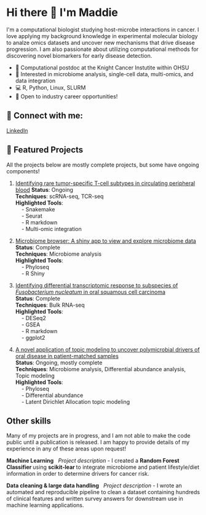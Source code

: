 # Hi there 👋 I'm Maddie

I'm a computational biologist studying host-microbe interactions in cancer. I love applying my background knowledge in experimental molecular biology to analze omics datasets and uncover new mechanisms that drive disease progression. I am also passionate about utilizing computational methods for discovering novel biomarkers for early disease detection. 

- 🔬 Computational postdoc at the Knight Cancer Instutite within OHSU 
- 🧬 Interested in microbiome analysis, single-cell data, multi-omics, and data integration
- 💻 R, Python, Linux, SLURM
- 🌱 Open to industry career opportunities!


## 🔗 Connect with me: 
[LinkedIn](https://www.linkedin.com/in/kriegermadeline/)

## 📌 Featured Projects
All the projects below are mostly complete projects, but some have ongoing components! 

1. [Identifying rare tumor-specific T-cell subtypes in circulating peripheral blood](https://github.com/kriegerm/RD_CRC_snakemake)
   **Status**: Ongoing  
   **Techniques**: scRNA-seq, TCR-seq  
   **Highlighted Tools**:  
   &nbsp;&nbsp;&nbsp;&nbsp;- Snakemake  
   &nbsp;&nbsp;&nbsp;&nbsp;- Seurat  
   &nbsp;&nbsp;&nbsp;&nbsp;- R markdown  
   &nbsp;&nbsp;&nbsp;&nbsp;- Multi-omic integration  

3. [Microbiome browser: A shiny app to view and explore microbiome data](http://github.com/kriegerm/Microbiome_browser)  
   **Status**: Complete  
   **Techniques**: Microbiome analysis  
   **Highlighted Tools**:  
   &nbsp;&nbsp;&nbsp;&nbsp;- Phyloseq  
   &nbsp;&nbsp;&nbsp;&nbsp;- R Shiny  

4. [Identifying differential transcriptomic response to subspecies of *Fusobacterium nucleatum* in oral squamous cell carcinoma](https://github.com/kriegerm/Fuso_subsp_OSCC_prelim)  
   **Status**: Complete  
   **Techniques**: Bulk RNA-seq  
   **Highlighted Tools**:  
   &nbsp;&nbsp;&nbsp;&nbsp;- DESeq2  
   &nbsp;&nbsp;&nbsp;&nbsp;- GSEA  
   &nbsp;&nbsp;&nbsp;&nbsp;- R markdown  
   &nbsp;&nbsp;&nbsp;&nbsp;- ggplot2  

5. [A novel application of topic modeling to uncover polymicrobial drivers of oral disease in patient-matched samples]()  
   **Status**: Ongoing, mostly complete  
   **Techniques**: Microbiome analysis, Differential abundance analysis, Topic modeling  
   **Highlighted Tools**:  
   &nbsp;&nbsp;&nbsp;&nbsp;- Phyloseq  
   &nbsp;&nbsp;&nbsp;&nbsp;- Differential abundance  
   &nbsp;&nbsp;&nbsp;&nbsp;- Latent Dirichlet Allocation topic modeling
   
## Other skills
Many of my projects are in progress, and I am not able to make the code public until a publication is released. I am happy to provide details of my experience in any of these areas upon request!

**Machine Learning**
&nbsp;&nbsp;<i>Project description</i> - I created a <b> Random Forest Classifier </b> using <b> scikit-lear </b> to integrate microbiome and patient lifestyle/diet information in order to determine drivers for cancer risk.

**Data cleaning & large data handling**
&nbsp;&nbsp;<i>Project description</i> - I wrote an automated and reproducible pipeline to clean a dataset containing hundreds of clinical features and written survey answers for downstream use in machine learning applications.
